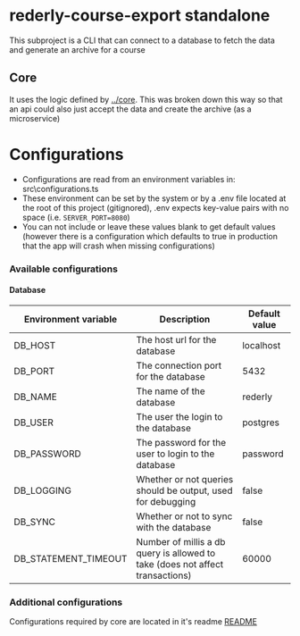 # rederly-course-export standalone
This subproject is a CLI that can connect to a database to fetch the data and generate an archive for a course

## Core
It uses the logic defined by [../core](../core). This was broken down this way so that an api could also just accept the data and create the archive (as a microservice)


# Configurations
* Configurations are read from an environment variables in: src\configurations.ts
* These environment can be set by the system or by a .env file located at the root of this project (gitignored), .env expects key-value pairs with no space (i.e. `SERVER_PORT=8080`)
* You can not include or leave these values blank to get default values (however there is a configuration which defaults to true in production that the app will crash when missing configurations)

### Available configurations

#### Database
| Environment variable | Description | Default value |
| --- | --- | --- |
| DB_HOST | The host url for the database | localhost |
| DB_PORT | The connection port for the database | 5432 |
| DB_NAME | The name of the database | rederly |
| DB_USER | The user the login to the database | postgres |
| DB_PASSWORD | The password for the user to login to the database | password |
| DB_LOGGING | Whether or not queries should be output, used for debugging | false |
| DB_SYNC | Whether or not to sync with the database | false |
| DB_STATEMENT_TIMEOUT | Number of millis a db query is allowed to take (does not affect transactions) | 60000 |

### Additional configurations
Configurations required by core are located in it's readme [README](../core/README.MD)